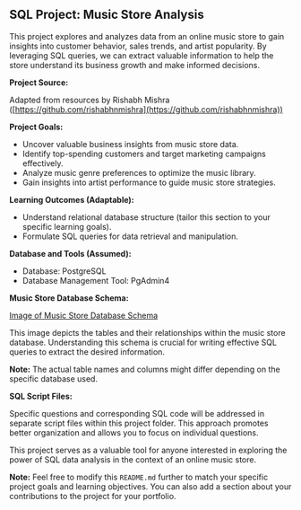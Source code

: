## SQL Project: Music Store Analysis

This project explores and analyzes data from an online music store to gain insights into customer behavior, sales trends, and artist popularity. By leveraging SQL queries, we can extract valuable information to help the store understand its business growth and make informed decisions.

**Project Source:**

Adapted from resources by Rishabh Mishra ([https://github.com/rishabhnmishra](https://github.com/rishabhnmishra))

**Project Goals:**

* Uncover valuable business insights from music store data.
* Identify top-spending customers and target marketing campaigns effectively.
* Analyze music genre preferences to optimize the music library.
* Gain insights into artist performance to guide music store strategies.

**Learning Outcomes (Adaptable):**

* Understand relational database structure (tailor this section to your specific learning goals).
* Formulate SQL queries for data retrieval and manipulation.

**Database and Tools (Assumed):**

* Database: PostgreSQL
* Database Management Tool: PgAdmin4

**Music Store Database Schema:**

[Image of Music Store Database Schema](https://user-images.githubusercontent.com/112153548/213707717-bfc9f479-52d9-407b-99e1-e94db7ae10a3.png)

This image depicts the tables and their relationships within the music store database. Understanding this schema is crucial for writing effective SQL queries to extract the desired information.

**Note:** The actual table names and columns might differ depending on the specific database used.

**SQL Script Files:**

Specific questions and corresponding SQL code will be addressed in separate script files within this project folder. This approach promotes better organization and allows you to focus on individual questions.

This project serves as a valuable tool for anyone interested in exploring the power of SQL data analysis in the context of an online music store. 

**Note:** Feel free to modify this `README.md` further to match your specific project goals and learning objectives. You can also add a section about your contributions to the project for your portfolio.
